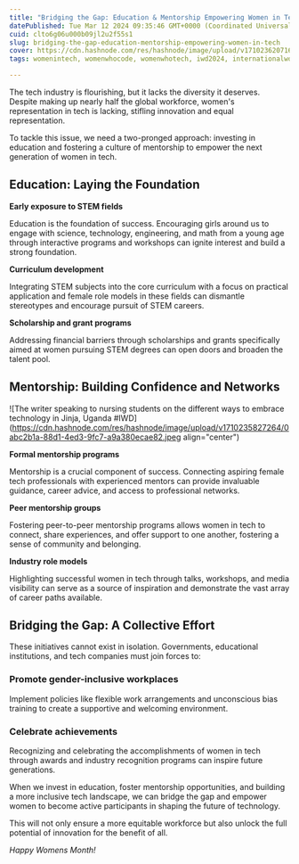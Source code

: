 ```yaml
---
title: "Bridging the Gap: Education & Mentorship Empowering Women in Tech"
datePublished: Tue Mar 12 2024 09:35:46 GMT+0000 (Coordinated Universal Time)
cuid: clto6g06u000b09jl2u2f55s1
slug: bridging-the-gap-education-mentorship-empowering-women-in-tech
cover: https://cdn.hashnode.com/res/hashnode/image/upload/v1710236207161/39d282c9-ff3a-436f-86b6-8f75a9a2fc68.jpeg
tags: womenintech, womenwhocode, womenwhotech, iwd2024, internationalwomensday2024

---
```


The tech industry is flourishing, but it lacks the diversity it deserves. Despite making up nearly half the global workforce, women's representation in tech is lacking, stifling innovation and equal representation.

To tackle this issue, we need a two-pronged approach: investing in education and fostering a culture of mentorship to empower the next generation of women in tech.

## **Education: Laying the Foundation**

**Early exposure to STEM fields**

Education is the foundation of success. Encouraging girls around us to engage with science, technology, engineering, and math from a young age through interactive programs and workshops can ignite interest and build a strong foundation.

**Curriculum development**

Integrating STEM subjects into the core curriculum with a focus on practical application and female role models in these fields can dismantle stereotypes and encourage pursuit of STEM careers.

**Scholarship and grant programs**

Addressing financial barriers through scholarships and grants specifically aimed at women pursuing STEM degrees can open doors and broaden the talent pool.

## **Mentorship: Building Confidence and Networks**

![The writer speaking to nursing students on the different ways to embrace technology in Jinja, Uganda #IWD](https://cdn.hashnode.com/res/hashnode/image/upload/v1710235827264/0abc2b1a-88d1-4ed3-9fc7-a9a380ecae82.jpeg align="center")

**Formal mentorship programs**

Mentorship is a crucial component of success. Connecting aspiring female tech professionals with experienced mentors can provide invaluable guidance, career advice, and access to professional networks.

**Peer mentorship groups**

Fostering peer-to-peer mentorship programs allows women in tech to connect, share experiences, and offer support to one another, fostering a sense of community and belonging.

**Industry role models**

Highlighting successful women in tech through talks, workshops, and media visibility can serve as a source of inspiration and demonstrate the vast array of career paths available.

## **Bridging the Gap: A Collective Effort**

These initiatives cannot exist in isolation. Governments, educational institutions, and tech companies must join forces to:

### **Promote gender-inclusive workplaces**

Implement policies like flexible work arrangements and unconscious bias training to create a supportive and welcoming environment.

### **Celebrate achievements**

Recognizing and celebrating the accomplishments of women in tech through awards and industry recognition programs can inspire future generations.

When we invest in education, foster mentorship opportunities, and building a more inclusive tech landscape, we can bridge the gap and empower women to become active participants in shaping the future of technology.

This will not only ensure a more equitable workforce but also unlock the full potential of innovation for the benefit of all.

*Happy Womens Month!*